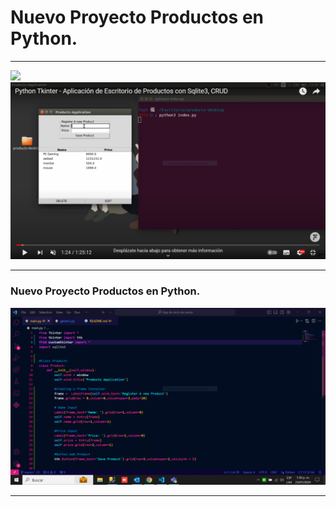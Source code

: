
<h1>Nuevo Proyecto Productos en Python.</h1>
<hr></hr>
<img src="https://camo.githubusercontent.com/c4cccdb78776ae4782fbbfae4c58f3d2dfecdaa13af37791db4c6ddfc1044b26/68747470733a2f2f696d672e736869656c64732e696f2f62616467652f596f75547562652d4646303030303f7374796c653d666f722d7468652d6261646765266c6f676f3d796f7574756265266c6f676f436f6c6f723d7768697465" data-canonical-src="https://img.shields.io/badge/YouTube-FF0000?style=for-the-badge&amp;logo=youtube&amp;logoColor=white" style="max-width: 100%;">
<img src="/images/Captura.PNG" alt="...">
<hr></hr>
<h3>Nuevo Proyecto Productos en Python.</h3>
<img src="/images/CapturaVisual.PNG" alt="...">
<hr></hr>
